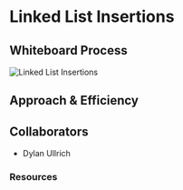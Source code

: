 # Linked List Insertions

## Whiteboard Process

![Linked List Insertions]()

## Approach & Efficiency

## Collaborators

- Dylan Ullrich

### Resources
